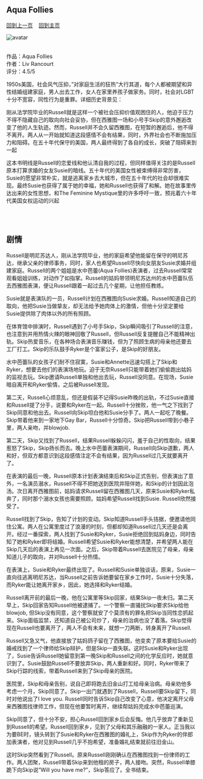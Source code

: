 ## Aqua Follies
[回到上一页](https://boheme130.github.io/Reviews/)  &nbsp;&nbsp;  [回到主页](https://boheme130.github.io/Fiction.git.io/)

![avatar](https://cdn.hourdetroit.com/wp-content/uploads/sites/20/2019/08/aqua-follies.jpg)
<br>
<br>

作品：Aqua Follies <br>
作者：Liv Rancourt <br>
评分：4.5/5 <br>

1950s美国，社会风气压抑，”对家庭生活的狂热”大行其道，每个人都被期望和异性结婚组建家庭，男人出去工作，女人在家里养孩子做家务。同时，社会对LGBT十分不宽容，同性行为是重罪。详细历史背景见：

刚从法学院毕业的Russell就是这样一个被社会压抑价值观困住的人，他迫于压力不得不隐藏自己的取向向社会妥协，但在西雅图一场和小号手Skip的意外邂逅改变了他的人生轨迹。然而，Russell并不会久留西雅图，在短暂的邂逅后，他不得不离开。两人从一开始就知道这段感情不会有结果，同时，外界社会也不断施加压力和阻碍。在五十年代保守的美国，两人最终得到了各自的成长，突破了阻碍来到一起

这本书明线是Russell的恋爱线和他认清自我的过程，但同样值得关注的是Russell原本打算求婚的女友Susie的暗线。五十年代的美国女性被束缚得非常厉害，Susie的愿望非常朴实，就是逃离家乡去大城市，但在五十年代的社会却很难实现。最终Susie也获得了属于她的幸福，她和Russell也获得了和解。她在故事里传达出来的女性思想，和The Feminine Mystique里的许多呼吁一致，预兆着六十年代美国女权运动的兴起

<br>
<br>


## 剧情
Russell是明尼苏达人，刚从法学院毕业，他的家庭希望他能留在保守的明尼苏达，继承父亲的律师事务，同时，家人也希望Russell尽快向女朋友Susie求婚并组建家庭。Russell的两个姐姐是水中芭蕾(Aqua Follies)表演者，过去Russell常常观看姐姐训练，对动作了如指掌。Russell的姑妈带领明尼苏达州的水中芭蕾队伍去西雅图表演，便让Russell跟着一起过去几个星期，让他担任教练。

Susie就是表演队的一员，Russell计划在西雅图向Susie求婚。Russell知道自己的取向，他把Susie当做挚友，却无法给予她肉体上的激情，但他十分坚定要给Susie提供除了肉体以外的所有照顾。

在体育馆中排演时，Russell遇到了小号手Skip，Skip瞬间吸引了Russell的注意，也注意到并用热情火辣的眼神回敬了Russell，但Russell反复提醒自己不能精神出轨。Skip热爱音乐，在各种场合表演音乐赚钱，但为了照顾生病的母亲他还要去工厂打工。Skip的乐队鼓手Ryker是个富家公子，是Skip的好朋友。

水中芭蕾队的女孩子们耐不住寂寞，Susie和Annette迅速勾搭上了Skip和Ryker，想要去他们的表演场地玩。迫于无奈Russell只能带着她们偷偷跑出姑妈的监视去玩。Skip邀请Russell单独和他出去玩，Russell没同意。在现场，Susie暗自离开和Ryker偷情，之后被Russell发现。

第二天，Russell心烦意乱，但还是假装不记得Susie昨晚的出轨，不过Susie直接和Russell提了分手，说要和Ryker在一起。Russell十分挫败，他一气之下找到了Skip同意和他出去。Russell向Skip坦白他和Susie分手了。两人一起吃了晚餐。Skip带着他来到一家地下Gay Bar，Russell十分惊奇。Skip把Russell带到小巷子里，两人亲吻，并blowjob.

第二天，Skip又找到了Russell，结果Russell躲躲闪闪，羞于自己的性取向，结果惹怒了Skip，Skip扬长而去。晚上水中芭蕾表演期间，Russell向Skip道歉，两人和好，但双方都意识到这段感情注定不会有结果，因为Russell过几天就要离开了。

在表演的最后一晚，Russell原本计划表演结束后和Skip正式告别，但表演出了意外，一名演员溺水，Russell不得不把她送到医院并陪伴她，和Skip的计划因此泡汤。次日离开西雅图前，姑妈请求Russell留在西雅图几天，原来Susie和Ryker私奔了，同时那个溺水女孩也需要照顾。姑妈希望Russell找到Susie. Russell欣然接受了。

Russell找到了Skip，告知了计划的变动。Skip知道Russell手头拮据，便邀请他同住公寓。两人在公寓里度过了浪漫的时刻，但都却知道Russell过几天还是会离开。经过一番探索，两人找到了Susie和Ryker，Susie拒绝回到姑妈身边，同时告知了她和Ryker即将结婚。Russell希望Susie和Ryker能想清楚，并希望两人能在Skip几天后的表演上再见一次面。之后，Skip带着Russell去医院见了母亲，母亲知道儿子的取向，并对Russell十分热情。

在表演上，Susie和Ryker最终出现了。Russell和Susie单独谈话，原来，Susie一直向往逃离明尼苏达，当Russell之前告诉她要留在家乡工作时，Susie十分失落，而Ryker能让她离开家乡，因此，她选择和Ryker结婚。

Russell离开前的最后一晚，他在公寓里等Skip回家，结果Skip一夜未归。第二天早上，Skip回家告知Russell他被逮捕了。一个警察一直骚扰Skip要求Skip给他blowjob, 但Skip没有同意，这个警察就安了个莫须有的罪名把Skip当同性恋抓起来。Skip面临监禁，还知道自己被公司炒了，母亲的治病也没了着落。Skip觉得现在Russell也要离开了，两人不会有未来，就想一刀两断，转身离开了Russell. 

Russell又急又气，他直接放了姑妈鸽子留在了西雅图，他变卖了原本要给Susie的婚戒找到了一个律师给Skip辩护，但是Skip一直失联。这时Susie和Ryker出现了，Susie告诉Russell她留意到第一晚Skip和Russell之间的化学反应时，她就意识到了。Susie鼓励Russell不要放弃Skip，两人重新和好。同时，Ryker带来了Skip行踪的线索，带着Russell来到了Skip母亲的医院。

医院里，Skip和母亲告别，说自己即将跑去旧金山打工给母亲治病。母亲劝他多考虑一个月，Skip同意了。Skip一出门就遇到了Russell，Russell要Skip留下，同时对他说出了I love you. Russell同时告诉Skip自己改变了心意，他决定离开父母来西雅图找律师工作，但现在他要暂时离开，继续帮姑妈完成水中芭蕾巡演。

Skip同意了，但十分不安，担心Russell回到家乡后会反悔。他几乎放弃了重新见到Russell的希望。Russell回到家乡，见到了父母和其乐融融的一家人。正当我以为要BE时，镜头转到了Susie和Ryker在西雅图的婚礼上，Skip作为Ryker的伴郎加表演者，他对见到Russell几乎不抱希望，准备婚礼结束就前往旧金山。

这时Skip突然看到了Russell。原来Russell刚刚确认在西雅图找到一份律师的工作。两人团聚，Russell带着Skip来到他租的房子，两人接吻。突然，Russell单膝跪下向Skip说”Will you have me?”，Skip答应了。全书结束。